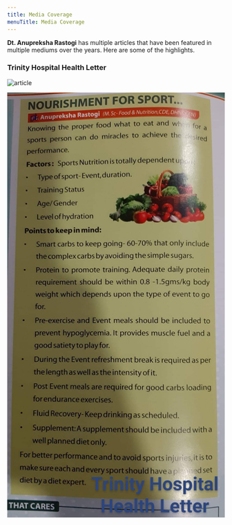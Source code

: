 ```yaml
---
title: Media Coverage
menuTitle: Media Coverage
---
```


**Dt. Anupreksha Rastogi** has multiple articles that have been featured in multiple mediums over the years. Here are some of the highlights.

### Trinity Hospital Health Letter

![article](./20190329_095038.jpg)

![article](./FB_IMG_1553832957128.jpg)
